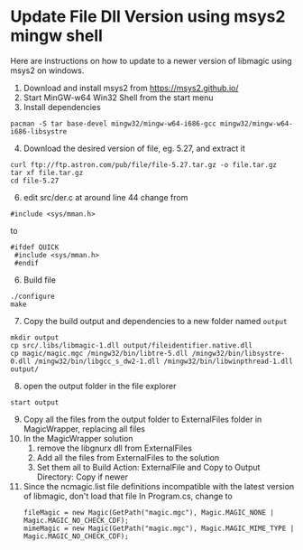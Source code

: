 Update File Dll Version using msys2 mingw shell
===============================================
Here are instructions on how to update to a newer version of libmagic using msys2 on windows.

1. Download and install msys2 from https://msys2.github.io/
2. Start MinGW-w64 Win32 Shell from the start menu
3. Install dependencies
```
pacman -S tar base-devel mingw32/mingw-w64-i686-gcc mingw32/mingw-w64-i686-libsystre
```
4. Download the desired version of file, eg. 5.27, and extract it
```
curl ftp://ftp.astron.com/pub/file/file-5.27.tar.gz -o file.tar.gz
tar xf file.tar.gz
cd file-5.27
```
6. edit src/der.c
at around line 44 change from
```
#include <sys/mman.h>
```
 to
```
#ifdef QUICK
 #include <sys/mman.h>
 #endif
```
6. Build file
```
./configure
make
```
7. Copy the build output and dependencies to a new folder named `output`
```
mkdir output
cp src/.libs/libmagic-1.dll output/fileidentifier.native.dll
cp magic/magic.mgc /mingw32/bin/libtre-5.dll /mingw32/bin/libsystre-0.dll /mingw32/bin/libgcc_s_dw2-1.dll /mingw32/bin/libwinpthread-1.dll output/
```

8. open the output folder in the file explorer
```
start output
```

9. Copy all the files from the output folder to ExternalFiles folder in MagicWrapper, replacing all files
10. In the MagicWrapper solution
	1. remove the libgnurx dll from ExternalFiles
	2. Add all the files from ExternalFiles to the solution
	3. Set them all to Build Action: ExternalFile and Copy to Output Directory: Copy if newer
11. Since the ncmagic.list file definitions incompatible with the latest version of libmagic, don't load that file
	In Program.cs, change to
	```
	fileMagic = new Magic(GetPath("magic.mgc"), Magic.MAGIC_NONE | Magic.MAGIC_NO_CHECK_CDF);
	mimeMagic = new Magic(GetPath("magic.mgc"), Magic.MAGIC_MIME_TYPE | Magic.MAGIC_NO_CHECK_CDF);
	```

